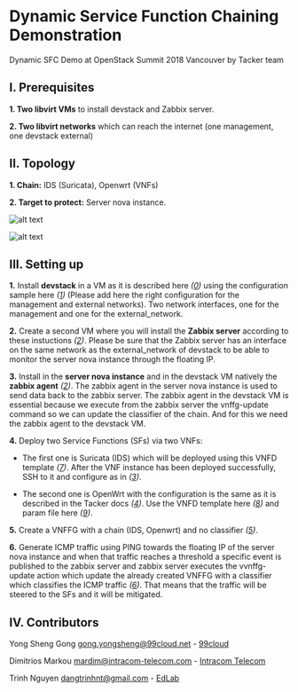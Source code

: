 # Dynamic Service Function Chaining Demonstration
Dynamic SFC Demo at OpenStack Summit 2018 Vancouver by Tacker team

## I. Prerequisites

**1. Two libvirt VMs** to install devstack and Zabbix server.

**2. Two libvirt networks** which can reach the internet (one management, one devstack external)
 
## II. Topology

**1. Chain:** IDS (Suricata), Openwrt (VNFs)

**2. Target to protect:** Server nova instance.

![alt text](https://github.com/dangtrinhnt/DynamicSFCDemo/raw/master/topology/DSFC1.png "Dynamic SFC 1")

![alt text](https://github.com/dangtrinhnt/DynamicSFCDemo/raw/master/topology/DSFC2.png "Dynamic SFC 2")

## III. Setting up

**1.** Install **devstack** in a VM as it is described here *([0])* using the configuration sample here *([1])* (Please add here the right configuration for the management and external networks). Two network interfaces, one for the management and one for the external_network.

**2.** Create a second VM where you will install the **Zabbix server** according to these instuctions *([2])*. Please be sure that the Zabbix server has an interface on the same network as the external_network of devstack to be able to monitor the server nova instance through the floating IP.

**3.** Install in the **server nova instance** and in the devstack VM natively the **zabbix agent** *([2])*. The zabbix agent in the server nova instance is used to send data back to the zabbix server. The zabbix agent in the devstack VM is essential because we execute from the zabbix server the vnffg-update command so we can update the classifier of the chain. And for this we need the zabbix agent to the devstack VM.

**4.** Deploy two Service Functions (SFs) via two VNFs:

+ The first one is Suricata (IDS) which will be deployed using this VNFD template *([7])*. After the VNF instance has been deployed successfully, SSH to it and configure as in *([3])*.

+ The second one is OpenWrt with the configuration is the same as it is described in the Tacker docs *([4])*. Use the VNFD template here *([8])* and param file here *([9])*.

**5.** Create a VNFFG with a chain (IDS, Openwrt) and no classifier *([5])*.

**6.** Generate ICMP traffic using PING towards the floating IP of the server nova instance and when that traffic reaches a threshold a specific event is published to the zabbix server and zabbix server executes the vvnffg-update action which update the already created VNFFG with a classifier which classifies the ICMP traffic *([6])*. That means that the traffic will be steered to the SFs and it will be mitigated.

## IV. Contributors

Yong Sheng Gong <gong.yongsheng@99cloud.net> - [99cloud](http://99cloud.net)

Dimitrios Markou <mardim@intracom-telecom.com> - [Intracom Telecom](http://www.intracom-telecom.com/)

Trinh Nguyen <dangtrinhnt@gmail.com> - [EdLab](https://www.edlab.xyz/)


[0]: https://docs.openstack.org/devstack/latest/

[1]: https://github.com/openstack/tacker/blob/master/devstack/local.conf.example

[2]: https://www.digitalocean.com/community/tutorials/how-to-install-and-configure-zabbix-to-securely-monitor-remote-servers-on-ubuntu-16-04

[3]: https://blog.rapid7.com/2017/02/14/how-to-install-suricata-nids-on-ubuntu-linux/

[4]: https://docs.openstack.org/tacker/latest/install/deploy_openwrt.html

[5]: https://github.com/dangtrinhnt/DynamicSFCDemo/blob/master/tosca_templates/vnffgd_no_classifier.yaml

[6]: https://github.com/dangtrinhnt/DynamicSFCDemo/blob/master/tosca_templates/vnffgd_icmp.yaml

[7]: https://github.com/dangtrinhnt/DynamicSFCDemo/blob/master/tosca_templates/suricata_vnfd.yaml

[8]: https://github.com/dangtrinhnt/DynamicSFCDemo/blob/master/tosca_templates/openwrt_vnfd.yaml

[9]: https://github.com/dangtrinhnt/DynamicSFCDemo/blob/master/tosca_templates/openwrt_vnfd_config.yaml
